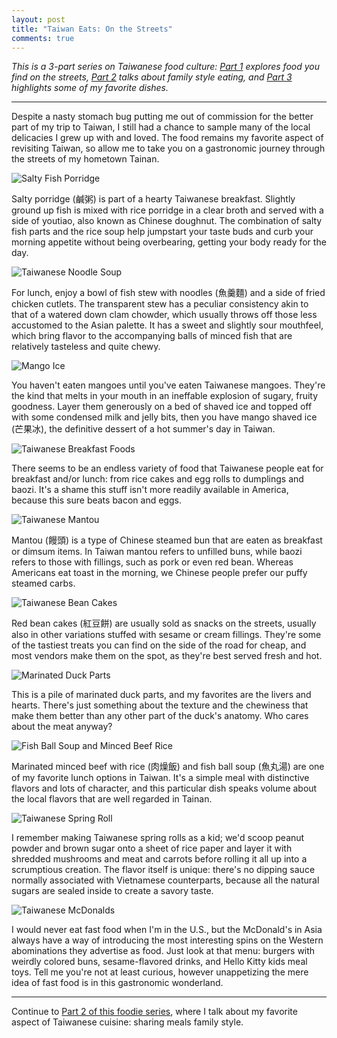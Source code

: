 ```yaml
---
layout: post
title: "Taiwan Eats: On the Streets"
comments: true
---
```


*This is a 3-part series on Taiwanese food culture: [Part 1][p1] explores food you find on the streets, [Part 2][p2] talks about family style eating, and [Part 3][p3] highlights some of my favorite dishes.*

[p1]: /taiwan-eats-part-1/
[p2]: /taiwan-eats-part-2/
[p3]: /taiwan-eats-part-3/

- - -

Despite a nasty stomach bug putting me out of commission for the better part of my trip to Taiwan, I still had a chance to sample many of the local delicacies I grew up with and loved. The food remains my favorite aspect of revisiting Taiwan, so allow me to take you on a gastronomic journey through the streets of my hometown Tainan.

<div class="img-container">
  <img alt="Salty Fish Porridge" src="http://oasis.wikichen.com/writing/uploads/2013/08/eats-part1-saltyporridge.jpg">
</div>

Salty porridge (鹹粥) is part of a hearty Taiwanese breakfast. Slightly ground up fish is mixed with rice porridge in a clear broth and served with a side of youtiao, also known as Chinese doughnut. The combination of salty fish parts and the rice soup help jumpstart your taste buds and curb your morning appetite without being overbearing, getting your body ready for the day.

<div class="img-container">
  <img alt="Taiwanese Noodle Soup" src="http://oasis.wikichen.com/writing/uploads/2013/08/eats-part1-noodlesoup.jpg">
</div>

For lunch, enjoy a bowl of fish stew with noodles (魚羹麵) and a side of fried chicken cutlets. The transparent stew has a peculiar consistency akin to that of a watered down clam chowder, which usually throws off those less accustomed to the Asian palette. It has a sweet and slightly sour mouthfeel, which bring flavor to the accompanying balls of minced fish that are relatively tasteless and quite chewy.

<div class="img-container">
  <img alt="Mango Ice" src="http://oasis.wikichen.com/writing/uploads/2013/08/eats-part1-mangoice.jpg">
</div>

You haven't eaten mangoes until you've eaten Taiwanese mangoes. They're the kind that melts in your mouth in an ineffable explosion of sugary, fruity goodness. Layer them generously on a bed of shaved ice and topped off with some condensed milk and jelly bits, then you have mango shaved ice (芒果冰), the definitive dessert of a hot summer's day in Taiwan.

<div class="img-container">
  <img alt="Taiwanese Breakfast Foods" src="http://oasis.wikichen.com/writing/uploads/2013/08/eats-part1-breakfast.jpg">
</div>

There seems to be an endless variety of food that Taiwanese people eat for breakfast and/or lunch: from rice cakes and egg rolls to dumplings and baozi. It's a shame this stuff isn't more readily available in America, because this sure beats bacon and eggs.

<div class="img-container">
  <img alt="Taiwanese Mantou" src="http://oasis.wikichen.com/writing/uploads/2013/08/eats-part1-bao.jpg">
</div>

Mantou (饅頭) is a type of Chinese steamed bun that are eaten as breakfast or dimsum items. In Taiwan mantou refers to unfilled buns, while baozi refers to those with fillings, such as pork or even red bean. Whereas Americans eat toast in the morning, we Chinese people prefer our puffy steamed carbs.

<div class="img-container">
  <img alt="Taiwanese Bean Cakes" src="http://oasis.wikichen.com/writing/uploads/2013/08/eats-part1-beancake.jpg">
</div>

Red bean cakes (紅豆餅) are usually sold as snacks on the streets, usually also in other variations stuffed with sesame or cream fillings. They're some of the tastiest treats you can find on the side of the road for cheap, and most vendors make them on the spot, as they're best served fresh and hot.

<div class="img-container">
  <img alt="Marinated Duck Parts" src="http://oasis.wikichen.com/writing/uploads/2013/08/eats-part1-duckparts.jpg">
</div>

This is a pile of marinated duck parts, and my favorites are the livers and hearts. There's just something about the texture and the chewiness that make them better than any other part of the duck's anatomy. Who cares about the meat anyway?

<div class="img-container">
  <img alt="Fish Ball Soup and Minced Beef Rice" src="http://oasis.wikichen.com/writing/uploads/2013/08/eats-part1-fishballs.jpg">
</div>

Marinated minced beef with rice (肉燥飯) and fish ball soup (魚丸湯) are one of my favorite lunch options in Taiwan. It's a simple meal with distinctive flavors and lots of character, and this particular dish speaks volume about the local flavors that are well regarded in Tainan.

<div class="img-container">
  <img alt="Taiwanese Spring Roll" src="http://oasis.wikichen.com/writing/uploads/2013/08/eats-part1-springroll.jpg">
</div>

I remember making Taiwanese spring rolls as a kid; we'd scoop peanut powder and brown sugar onto a sheet of rice paper and layer it with shredded mushrooms and meat and carrots before rolling it all up into a scrumptious creation. The flavor itself is unique: there's no dipping sauce normally associated with Vietnamese counterparts, because all the natural sugars are sealed inside to create a savory taste.

<div class="img-container">
  <img alt="Taiwanese McDonalds" src="http://oasis.wikichen.com/writing/uploads/2013/08/eats-part1-mcdonalds.jpg">
</div>

I would never eat fast food when I'm in the U.S., but the McDonald's in Asia always have a way of introducing the most interesting spins on the Western abominations they advertise as food. Just look at that menu: burgers with weirdly colored buns, sesame-flavored drinks, and Hello Kitty kids meal toys. Tell me you're not at least curious, however unappetizing the mere idea of fast food is in this gastronomic wonderland.

- - -

Continue to [Part 2 of this foodie series][part2], where I talk about my favorite aspect of Taiwanese cuisine: sharing meals family style.

[part2]: /taiwan-eats-part-2/